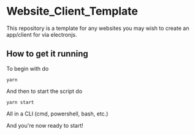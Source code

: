 # Website_Client_Template
This repository is a template for any websites you may wish to create an app/client for via electronjs.
## How to get it running
To begin with do
```
yarn
```
And then to start the script do
```
yarn start
```
All in a CLI (cmd, powershell, bash, etc.)  
  
And you're now ready to start!
